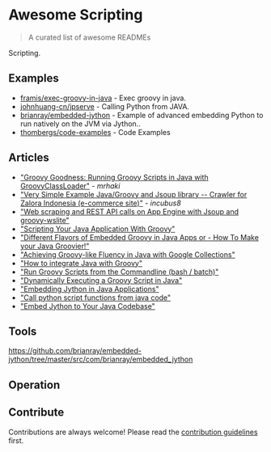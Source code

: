 
# Awesome Scripting 
> A curated list of awesome READMEs

Scripting.

## Examples
- [framis/exec-groovy-in-java](https://github.com/framis/exec-groovy-in-java) - Exec groovy in java.
- [johnhuang-cn/jpserve](https://github.com/johnhuang-cn/jpserve) - Calling Python from JAVA.
- [brianray/embedded-jython](https://github.com/brianray/embedded-jython) - Example of advanced embedding Python to run natively on the JVM via Jython..
- [thombergs/code-examples](https://github.com/thombergs/code-examples/tree/master/spring-boot/rabbitmq-event-brokering) - Code Examples

## Articles
- ["Groovy Goodness: Running Groovy Scripts in Java with GroovyClassLoader"](http://mrhaki.blogspot.com/2009/11/groovy-goodness-running-groovy-scripts.html) - *mrhaki*
- ["Very Simple Example Java/Groovy and Jsoup library -- Crawler for Zalora Indonesia (e-commerce site)"](https://gist.github.com/incubus8/310c4dbbfd99d179441b) - *incubus8*
- ["Web scraping and REST API calls on App Engine with Jsoup and groovy-wslite"](http://glaforge.appspot.com/article/web-scraping-and-rest-api-calls-on-app-engine-with-jsoup-and-groovy-wslite) 
- ["Scripting Your Java Application With Groovy"](https://zeroturnaround.com/rebellabs/scripting-your-java-application-with-groovy/) 
- ["Different Flavors of Embedded Groovy in Java Apps or - How To Make your Java Groovier!"](http://www.kellyrob99.com/blog/2009/11/21/different-flavors-of-embedded-groovy-in-java-apps-or-how-to-make-your-java-groovier/) 
- ["Achieving Groovy-like Fluency in Java with Google Collections"](http://www.kellyrob99.com/blog/2010/05/15/achieving-groovy-like-fluency-in-java-with-google-collections/) 
- ["How to integrate Java with Groovy"](http://www.javavillage.in/how-to-integrate-java-with-groovy.php) 
- ["Run Groovy Scripts from the Commandline (bash / batch)"](https://fourcube.github.io/oneliners/2016/04/28/run-groovy-scripts-from-a-bash-batch.html)
- ["Dynamically Executing a Groovy Script in Java"](https://eng.revinate.com/2015/11/18/executing-a-groovy-script-at-runtime-from-a-java-app.html)
- ["Embedding Jython in Java Applications"](https://blog.smartbear.com/programming/embedding-jython-in-java-applications/)
- ["Call python script functions from java code"](http://automation-home.blogspot.com/2015/12/call-python-script-functions-from-java.html)
- ["Embed Jython to Your Java Codebase"](https://dzone.com/articles/embed-jython-to-your-java-codebase)
## Tools
https://github.com/brianray/embedded-jython/tree/master/src/com/brianray/embedded_jython



## Operation



## Contribute

Contributions are always welcome!
Please read the [contribution guidelines](contributing.md) first.
